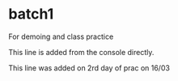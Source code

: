 # batch1

For demoing and class practice

This line is added from the console directly.

This line was added on 2rd day of prac on 16/03

